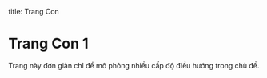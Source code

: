 title: Trang Con

# Trang Con 1

Trang này đơn giản chỉ để mô phỏng nhiều cấp độ điều hướng trong chủ đề.
